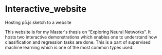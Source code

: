 # Interactive_website
Hosting p5.js sketch to a website

This website is for my Master's thesis on "Exploring Neural Networks". It hosts two interactive demonstrations which enables one to understand how classification and regression tasks are done. This is a part of supervised machine learning which is one of the most common types used.
